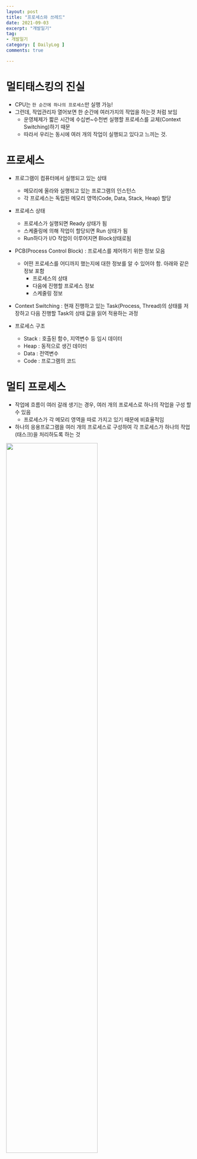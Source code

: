 ```yaml
---
layout: post
title: "프로세스와 쓰레드"
date: 2021-09-03
excerpt: "개발일기"
tag:
- 개발일기
category: [ DailyLog ]
comments: true

---
```


# 멀티태스킹의 진실
- CPU는 `한 순간에 하나의 프로세스`만 실행 가능!
- 그런데, 작업관리자 열어보면 한 순간에 여러가지의 작업을 하는것 처럼 보임
    - 운영체제가 짧은 시간에 수십번~수천번 실행할 프로세스를 교체(Context Switching)하기 때문
    - 따라서 우리는 동시에 여러 개의 작업이 실행되고 있다고 느끼는 것.

# 프로세스

- 프로그램이 컴퓨터에서 실행되고 있는 상태
    - 메모리에 올라와 실행되고 있는 프로그램의 인스턴스
    - 각 프로세스는 독립된 메모리 영역(Code, Data, Stack, Heap) 할당
- 프로세스 상태
    - 프로세스가 실행되면 Ready 상태가 됨
    - 스케줄링에 의해 작업이 할당되면 Run 상태가 됨
    - Run하다가 I/O 작업이 이루어지면 Block상태로됨

- PCB(Process Control Block) : 프로세스를 제어하기 위한 정보 모음
    - 어떤 프로세스를 어디까지 했는지에 대한 정보를 알 수 있어야 함. 아래와 같은 정보 포함
        - 프로세스의 상태
        - 다음에 진행할 프로세스 정보
        - 스케줄링 정보

- Context Switching : 현재 진행하고 있는 Task(Process, Thread)의 상태를 저장하고 다음 진행할 Task의 상태 값을 읽어 적용하는 과정

- 프로세스 구조
    - Stack : 호출된 함수, 지역변수 등 임시 데이터
    - Heap : 동적으로 생긴 데이터
    - Data : 전역변수
    - Code : 프로그램의 코드



# 멀티 프로세스

- 작업에 흐름이 여러 갈래 생기는 경우, 여러 개의 프로세스로 하나의 작업을 구성 할 수 있음
    - 프로세스가 각 메모리 영역을 따로 가지고 있기 때문에 비효율적임
- 하나의 응용프로그램을 여러 개의 프로세스로 구성하여 각 프로세스가 하나의 작업(태스크)을 처리하도록 하는 것

<img src = "https://traveloving2030.github.io/jiwon/assets/img/post/취준/multiprocess.jpg" width = "70%" />


# 스레드

- 프로세스 내에서 실행되는 여러 흐름의 단위
    - 프로세스의 특정한 수행 경로
    - 스레드는 각각 Stack만 따로 할당 받고 Code, Data, Heap 영역은 공유

# 멀티 스레드

- 하나의 프로세스가 다수 개의 작업을 각각 스레드를 이용하여 동시에 작동 시킬 수 있음

<img src = "https://traveloving2030.github.io/jiwon/assets/img/post/취준/multiThread.jpg" width = "70%" />



# 멀티 쓰레드가 멀티프로세스 보다 효율적인 이유

- 컨텍스트 스위칭(Context Switching) 시에 공유 메모리 만큼의 시간(자원) 손실이 줄어든다
    - 프로세스 간의 컨텍스트 스위칭시 단순히 CPU 레지스터 교체 뿐만이 아니라 RAM과 CPU사이의 캐쉬메모리에 대한 데이터 까지 초기화 되므로 상당한 부담이 발생한다.

- Stack을 제외한 모든 메모리를 공유하기 때문에 global(전역), static(정적) 변수 그리고 new, malloc에 의한 모든 자료를 공유할 수가 있다.


# 멀티스레드의 문제점

- 여러 개의 스레드가 동일한 데이터 공간을 공유하면서 이들을 수정한다는 점에 필연적으로 생기는 문제

- 멀티 프로세스의 방식의 프로그램에서 하나의 프로세스가 자신의 데이터 공간을 망가뜨린다면 그것은 해당 프로세스의 중단을 낳게 될 것임
- 하지만 멀티 스레드 방식의 프로그램에서는 하나의 스레드가 자신이 사용하던 데이터 공간을 망가뜨린다면 그 결과는 하나의 데이터 공간을 공유하는 모든 스레드를 작동불능 상태로 만들어 버릴 것임

